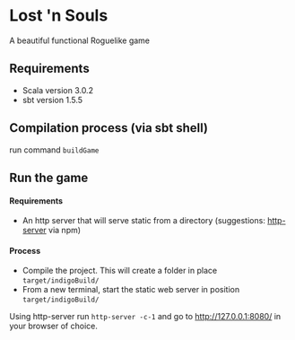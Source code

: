 # Lost 'n Souls
A beautiful functional Roguelike game

## Requirements
- Scala version 3.0.2
- sbt version 1.5.5

## Compilation process (via sbt shell)
run command ```buildGame```

## Run the game

#### Requirements
- An http server that will serve static from a directory (suggestions: [http-server](https://www.npmjs.com/package/http-server) via npm)

#### Process
- Compile the project. This will create a folder in place ```target/indigoBuild/```
- From a new terminal, start the static web server in position ```target/indigoBuild/```

Using http-server run ```http-server -c-1``` and go to http://127.0.0.1:8080/ in your browser of choice.
